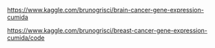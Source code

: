 https://www.kaggle.com/brunogrisci/brain-cancer-gene-expression-cumida

https://www.kaggle.com/brunogrisci/breast-cancer-gene-expression-cumida/code
